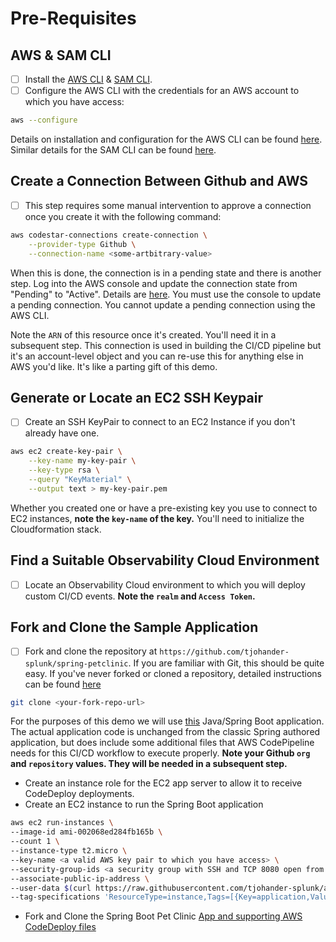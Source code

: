 # Pre-Requisites

## AWS & SAM CLI
- [ ] Install the [AWS CLI](https://docs.aws.amazon.com/cli/latest/userguide/getting-started-install.html) & [SAM CLI](https://docs.aws.amazon.com/serverless-application-model/latest/developerguide/serverless-sam-cli-install.html).
- [ ] Configure the AWS CLI with the credentials for an AWS account to which you have access:
```bash
aws --configure
```
Details on installation and configuration for the AWS CLI can be found [here](https://docs.aws.amazon.com/cli/latest/userguide/cli-configure-quickstart.html).  Similar details for the SAM CLI can be found [here](https://docs.aws.amazon.com/serverless-application-model/latest/developerguide/serverless-sam-cli-install.html).

## Create a Connection Between Github and AWS
- [ ] This step requires some manual intervention to approve a connection once you create it with the following command:
```bash
aws codestar-connections create-connection \
    --provider-type Github \
    --connection-name <some-artbitrary-value>
```

When this is done, the connection is in a pending state and there is another step.  Log into the AWS console and update the connection state from "Pending" to "Active". Details are [here](https://docs.aws.amazon.com/dtconsole/latest/userguide/connections-update.html). You must use the console to update a pending connection. You cannot update a pending connection using the AWS CLI.

Note the `ARN` of this resource once it's created.  You'll need it in a subsequent step.
This connection is used in building the CI/CD pipeline but it's an account-level object and you can re-use this for anything else in AWS you'd like.  It's like a parting gift of this demo.

## Generate or Locate an EC2 SSH Keypair

- [ ] Create an SSH KeyPair to connect to an EC2 Instance if you don't already have one.
```bash
aws ec2 create-key-pair \
    --key-name my-key-pair \
    --key-type rsa \
    --query "KeyMaterial" \
    --output text > my-key-pair.pem
```
Whether you created one or have a pre-existing key you use to connect to EC2 instances, **note the `key-name` of the key.** You'll need to initialize the Cloudformation stack.

## Find a Suitable Observability Cloud Environment
- [ ] Locate an Observability Cloud environment to which you will deploy custom CI/CD events.  **Note the `realm` and `Access Token`.**

## Fork and Clone the Sample Application

- [ ] Fork and clone the repository at `https://github.com/tjohander-splunk/spring-petclinic`.
  If you are familiar with Git, this should be quite easy.  If you've never forked or cloned a repository, detailed instructions can be found [here](https://docs.github.com/en/get-started/quickstart/fork-a-repo#forking-a-repository)
```bash
git clone <your-fork-repo-url>
```
For the purposes of this demo we will use [this](https://github.com/tjohander-splunk/spring-petclinic) Java/Spring Boot application.
The actual application code is unchanged from the classic Spring authored application, but does include some additional files that AWS CodePipeline needs for this CI/CD workflow to execute properly. **Note your Github `org` and `repository` values.  They will be needed in a subsequent step.**


* Create an instance role for the EC2 app server to allow it to receive CodeDeploy deployments. 
* Create an EC2 instance to run the Spring Boot application
```bash
aws ec2 run-instances \
--image-id ami-002068ed284fb165b \
--count 1 \
--instance-type t2.micro \
--key-name <a valid AWS key pair to which you have access> \
--security-group-ids <a security group with SSH and TCP 8080 open from any ip> \
--associate-public-ip-address \
--user-data $(curl https://raw.githubusercontent.com/tjohander-splunk/aws-one-liners/main/user-data-scripts/spring-boot-app-server.sh | base64) \
--tag-specifications 'ResourceType=instance,Tags=[{Key=application,Value=Spring-Pet-Clinic}]'
```
* Fork and Clone the Spring Boot Pet Clinic [App and supporting AWS CodeDeploy files](https://github.com/tjohander-splunk/spring-petclinic)
